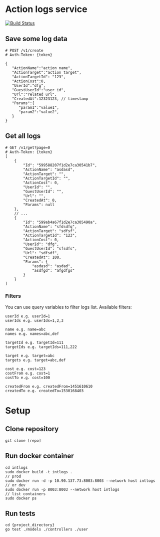 Action logs service
==========================
[![Build Status](https://travis-ci.org/ildarusmanov/intlogs.svg?branch=master)](https://travis-ci.org/ildarusmanov/intlogs)

## Save some log data

```
# POST /v1/create
# Auth-Token: {token}

{
   "ActionName":"action name",
   "ActionTarget":"action target",
   "ActionTargetId": "123",
   "ActionCost":0,
   "UserId":"dfg",
   "GuestUserId":"user id",
   "Url":"related url",
   "CreatedAt":12323123, // timestamp
   "Params":{
      "param1":"value1",
      "param2":"value2",
   }
}

```

## Get all logs

```
# GET /v1/get?page=0
# Auth-Token: {token}
[
    {
        "Id": "599588207f1d2e7ca30541b7",
        "ActionName": "asdasd",
        "ActionTarget": "",
        "ActionTargetId": "",
        "ActionCost": 0,
        "UserId": "",
        "GuestUserId": "",
        "Url": "",
        "CreatedAt": 0,
        "Params": null
    },
    // ...
    {
        "Id": "599ab4a67f1d2e7ca305490a",
        "ActionName": "sfdsdfq",
        "ActionTarget": "sdfsf",
        "ActionTargetId": "123",
        "ActionCost": 0,
        "UserId": "dfg",
        "GuestUserId": "sfsdfs",
        "Url": "sdfsdf",
        "CreatedAt": 100,
        "Params": {
            "asdasd": "asdad",
            "asdfgd": "afgdfgs"
        }
    }
]
```

### Filters
You can use query variables to filter logs list.
Available filters:
```
userId e.g. userId=1
userIds e.g. userIds=1,2,3

name e.g. name=abc
names e.g. names=abc,def

targetId e.g. targetId=111
targetIds e.g. targetIds=111,222

target e.g. target=abc
targets e.g. target=abc,def

cost e.g. cost=123
costFrom e.g. cost=1
costTo e.g. cost=100

createdFrom e.g. createdFrom=1451610610
createdTo e.g. createdTo=1530168403
```

# Setup
## Clone repository
```
git clone [repo]
```

## Run docker container
```
cd intlogs
sudo docker build -t intlogs .
// prod
sudo docker run -d -p 10.90.137.73:8003:8003 --network host intlogs
// or dev
sudo docker run -p 8003:8003 --network host intlogs
// list containers
sudo docker ps
```

## Run tests
```
cd {project_directory}
go test ./models ./controllers ./user
```